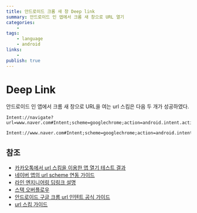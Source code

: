 ```yaml
---
title: 안드로이드 크롬 새 창 Deep link
summary: 안드로이드 인 앱에서 크롬 새 창으로 URL 열기
categories:
    - 
tags:
    - language
    - android
links:
    - 
publish: true
---
```


# Deep Link

안드로이드 인 앱에서 크롬 새 창으로 URL을 여는 url 스킴은 다음 두 개가 성공하였다.

```url
Intent://navigate?url=www.naver.com#Intent;scheme=googlechrome;action=android.intent.action.VIEW;category=android.intent.category.BROWSABLE;package=com.android.chrome;end
```

```url
Intent://www.naver.com#Intent;scheme=googlechrome;action=android.intent.action.VIEW;category=android.intent.category.BROWSABLE;package=com.android.chrome;end
```

## 참조

- [카카오톡에서 url 스킴을 이용한 앱 열기 테스트 결과](https://help.adbrix.io/hc/ko/articles/360039757433-딥링크-Deeplink-URI스킴-유니버셜-링크-앱링크-구분과-이해)
- [네이버 앱의 url scheme 연동 가이드](https://developers.naver.com/docs/utils/mobileapp/)
- [라인 엔지니어링 딥링크 설명](https://engineering.linecorp.com/ko/blog/how-to-use-deeplink-in-trackit/)
- [스택 오버플로우](https://stackoverflow.com/questions/29250152/what-is-the-intent-to-launch-any-website-link-in-google-chrome)
- [안드로이드 구글 크롬 url 인텐트 공식 가이드](https://developer.chrome.com/multidevice/android/intents)
- [url 스킴 가이드](https://branch.io/glossary/chrome-intents/)
